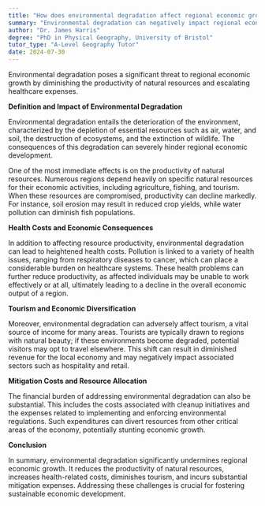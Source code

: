 ```yaml
---
title: "How does environmental degradation affect regional economic growth?"
summary: "Environmental degradation can negatively impact regional economic growth by reducing the productivity of natural resources and increasing health costs."
author: "Dr. James Harris"
degree: "PhD in Physical Geography, University of Bristol"
tutor_type: "A-Level Geography Tutor"
date: 2024-07-30
---
```


Environmental degradation poses a significant threat to regional economic growth by diminishing the productivity of natural resources and escalating healthcare expenses.

**Definition and Impact of Environmental Degradation**

Environmental degradation entails the deterioration of the environment, characterized by the depletion of essential resources such as air, water, and soil, the destruction of ecosystems, and the extinction of wildlife. The consequences of this degradation can severely hinder regional economic development. 

One of the most immediate effects is on the productivity of natural resources. Numerous regions depend heavily on specific natural resources for their economic activities, including agriculture, fishing, and tourism. When these resources are compromised, productivity can decline markedly. For instance, soil erosion may result in reduced crop yields, while water pollution can diminish fish populations.

**Health Costs and Economic Consequences**

In addition to affecting resource productivity, environmental degradation can lead to heightened health costs. Pollution is linked to a variety of health issues, ranging from respiratory diseases to cancer, which can place a considerable burden on healthcare systems. These health problems can further reduce productivity, as affected individuals may be unable to work effectively or at all, ultimately leading to a decline in the overall economic output of a region.

**Tourism and Economic Diversification**

Moreover, environmental degradation can adversely affect tourism, a vital source of income for many areas. Tourists are typically drawn to regions with natural beauty; if these environments become degraded, potential visitors may opt to travel elsewhere. This shift can result in diminished revenue for the local economy and may negatively impact associated sectors such as hospitality and retail.

**Mitigation Costs and Resource Allocation**

The financial burden of addressing environmental degradation can also be substantial. This includes the costs associated with cleanup initiatives and the expenses related to implementing and enforcing environmental regulations. Such expenditures can divert resources from other critical areas of the economy, potentially stunting economic growth.

**Conclusion**

In summary, environmental degradation significantly undermines regional economic growth. It reduces the productivity of natural resources, increases health-related costs, diminishes tourism, and incurs substantial mitigation expenses. Addressing these challenges is crucial for fostering sustainable economic development.
    